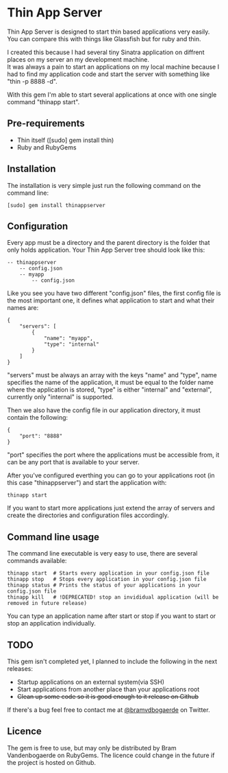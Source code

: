 # Thin App Server

Thin App Server is designed to start thin based applications very easily.    
You can compare this with things like Glassfish but for ruby and thin.

I created this because I had several tiny Sinatra application on diffrent places on my server an my development machine.    
It was always a pain to start an applications on my local machine because I had to find my application code and start the server with something like "thin -p 8888 -d".

With this gem I'm able to start several applications at once with one single command "thinapp start".

## Pre-requirements

* Thin itself ([sudo] gem install thin)
* Ruby and RubyGems

## Installation

The installation is very simple just run the following command on the command line:

    [sudo] gem install thinappserver

## Configuration

Every app must be a directory and the parent directory is the folder that only holds application.
Your Thin App Server tree should look like this:

	-- thinappserver
	    -- config.json
	    -- myapp
	        -- config.json

Like you see you have two different "config.json" files, the first config file is the most important one, it defines what application to start and what their names are:

    {  
    	"servers": [
    		{
    			"name": "myapp",
    			"type": "internal"
    		}
    	]
    }

"servers" must be always an array with the keys "name" and "type", name specifies the name of the application, it must be equal to the folder name where the application is stored, "type" is either "internal" and "external", currently only "internal" is supported.

Then we also have the config file in our application directory, it must contain the following:

    {  
    	"port": "8888"
    }

"port" specifies the port where the applications must be accessible from, it can be any port that is available to your server.

After you've configured everthing you can go to your applications root (in this case "thinappserver") and start the application with:

    thinapp start

If you want to start more applications just extend the array of servers and create the directories and configuration files accordingly.

## Command line usage

The command line executable is very easy to use, there are several commands available:

    thinapp start  # Starts every application in your config.json file
    thinapp stop   # Stops every application in your config.json file
    thinapp status # Prints the status of your applications in your config.json file
    thinapp kill   # !DEPRECATED! stop an invididual application (will be removed in future release)

You can type an application name after start or stop if you want to start or stop an application individually.

## TODO

This gem isn't completed yet, I planned to include the following in the next releases:

* Startup applications on an external system(via SSH)
* Start applications from another place than your applications root
* ~~Clean up some code so it is good enough to it release on Github~~

If there's a bug feel free to contact me at [@bramvdbogaerde](https://twitter.com/bramvdbogaerde) on Twitter.

## Licence

The gem is free to use, but may only be distributed by Bram Vandenbogaerde on RubyGems.
The licence could change in the future if the project is hosted on Github.
